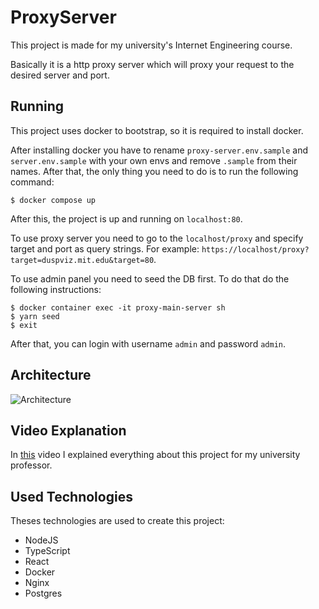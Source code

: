 # ProxyServer

This project is made for my university's Internet Engineering course.

Basically it is a http proxy server which will proxy your request to the desired server and port.

## Running

This project uses docker to bootstrap, so it is required to install docker.

After installing docker you have to rename `proxy-server.env.sample` and `server.env.sample` with your own envs and remove `.sample` from their names. After that, the only thing you need to do is to run the following command:
```
$ docker compose up
```

After this, the project is up and running on `localhost:80`.

To use proxy server you need to go to the `localhost/proxy` and specify target and port as query strings. For example: `https://localhost/proxy?target=duspviz.mit.edu&target=80`.

To use admin panel you need to seed the DB first. To do that do the following instructions:

```
$ docker container exec -it proxy-main-server sh
$ yarn seed
$ exit
```

After that, you can login with username `admin` and password `admin`.

## Architecture

![Architecture](https://user-images.githubusercontent.com/11475858/122997813-9cef2800-d3c1-11eb-8b91-6898c02594ab.png)


## Video Explanation

In [this](https://drive.google.com/file/d/1opajOE0hw61lDzCjPXLQdfH9GGbNV6W2/view?usp=sharing) video I explained everything about this project for my university professor.

## Used Technologies

Theses technologies are used to create this project:

- NodeJS
- TypeScript
- React
- Docker
- Nginx
- Postgres